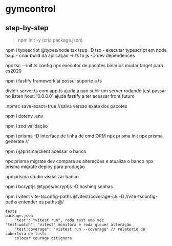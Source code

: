 # gymcontrol




## step-by-step

>npm init -y (cria package.json)

npm i typescript @types/node tsx tsup -D
	tsx - executar typescript em node
	tsup - criar build da aplicação -> ts to js
	-D	dev dependences

npx tsc --init
	ts config
	npx executor de pacotes binarios
	mudar target para es2020

npm i fastify
	framework já possui suporte a ts

dividir server.ts com app.ts
	ajuda a nao subir um server rodando test
	passar no listen	host: '0.0.0.0' ajuda fastify a ter acessar front futuro

.npmrc
	save-exact=true //salva versao exata dos pacotes

npm i dotenv
	.env

npm i zod
	validação

npm i prisma -D
	interface de linha de cmd ORM
	npx prisma init
	npx prisma generate //

npm i @prisma/client
	acessar o banco

npx prisma migrate dev
	compara as alterações e atualiza o banco
npx prisma migrate deploy
	para produção

npx prisma studio
	visualizar banco

npm i bcryptjs
	@types/bcryptjs -D
	hashing senhas

npm i vitest vite-tsconfig-paths @vitest/coverage-c8 -D
	//vite-tsconfig-paths entender os paths @/

	tests
	package.json
		"test": "vitest run", roda test uma vez
    "test:watch": "vitest" monitora e roda qlquer alteração
		"test:coverage": "vistest run --coverage" // relatorio de cobertura de tests
		colocar courage gitignore
